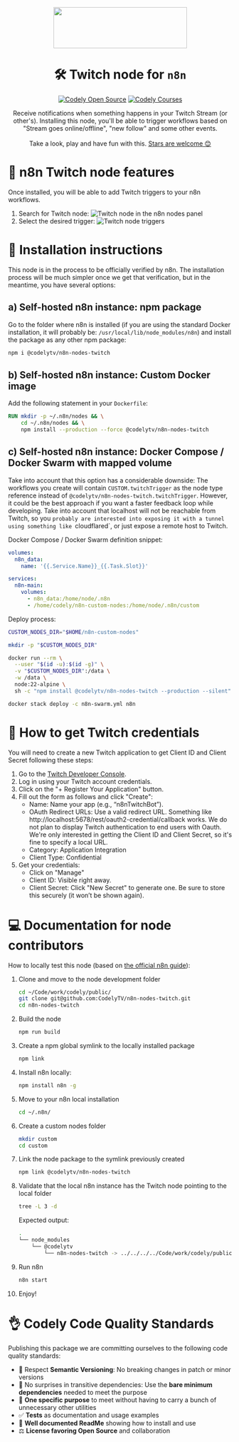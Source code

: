 <p align="center">
  <a href="https://codely.com">
    <img src="https://user-images.githubusercontent.com/10558907/170513882-a09eee57-7765-4ca4-b2dd-3c2e061fdad0.png" width="300px" height="92px"/>
  </a>
</p>

<h1 align="center">
  🛠 Twitch node for <code>n8n</code>
</h1>

<p align="center">
    <a href="https://github.com/CodelyTV"><img src="https://img.shields.io/badge/Codely-OS-green.svg?style=flat-square" alt="Codely Open Source"/></a>
    <a href="https://pro.codely.com"><img src="https://img.shields.io/badge/Codely-Pro-black.svg?style=flat-square" alt="Codely Courses"/></a>
</p>

<p align="center">
  Receive notifications when something happens in your Twitch Stream (or other's). Installing this node, you'll be able to trigger workflows based on "Stream goes online/offline", "new follow" and some other events.
  <br />
  <br />
  Take a look, play and have fun with this.
  <a href="https://github.com/CodelyTV/n8n-nodes-twitch/stargazers">Stars are welcome 😊</a>
</p>

# 👀 n8n Twitch node features

Once installed, you will be able to add Twitch triggers to your n8n workflows.

1. Search for Twitch node:
	 ![Twitch node in the n8n nodes panel](/docs/node.png)
2. Select the desired trigger:
	 ![Twitch node triggers](/docs/triggers.png)

# 🚀 Installation instructions

This node is in the process to be officially verified by n8n.
The installation process will be much simpler once we get that verification, but in the meantime, you have several
options:

## a) Self-hosted n8n instance: npm package

Go to the folder where n8n is installed (if you are using the standard Docker installation, it will probably be:
`/usr/local/lib/node_modules/n8n`) and install the package as any other npm package:

```bash
npm i @codelytv/n8n-nodes-twitch
```

## b) Self-hosted n8n instance: Custom Docker image

Add the following statement in your `Dockerfile`:

```dockerfile
RUN mkdir -p ~/.n8n/nodes && \
    cd ~/.n8n/nodes && \
    npm install --production --force @codelytv/n8n-nodes-twitch
```

## c) Self-hosted n8n instance: Docker Compose / Docker Swarm with mapped volume

Take into account that this option has a considerable downside:
The workflows you create will contain `CUSTOM.twitchTrigger` as the node type reference instead of `@codelytv/n8n-nodes-twitch.twitchTrigger`. However, it could be the best approach if you want a faster feedback loop while developing.
Take into account that localhost will not be reachable from Twitch, so you `probably are interested into exposing it with a tunnel using something like `cloudflared`, or just expose a remote host to Twitch.

Docker Compose / Docker Swarm definition snippet:

```yaml
volumes:
  n8n_data:
    name: '{{.Service.Name}}_{{.Task.Slot}}'

services:
  n8n-main:
    volumes:
      - n8n_data:/home/node/.n8n
      - /home/codely/n8n-custom-nodes:/home/node/.n8n/custom
```

Deploy process:

```bash
CUSTOM_NODES_DIR="$HOME/n8n-custom-nodes"

mkdir -p "$CUSTOM_NODES_DIR"

docker run --rm \
  --user "$(id -u):$(id -g)" \
  -v "$CUSTOM_NODES_DIR":/data \
  -w /data \
  node:22-alpine \
  sh -c "npm install @codelytv/n8n-nodes-twitch --production --silent"

docker stack deploy -c n8n-swarm.yml n8n
```

# 🔑 How to get Twitch credentials

You will need to create a new Twitch application to get Client ID and Client Secret following these steps:

1. Go to the [Twitch Developer Console](https://dev.twitch.tv/console/apps).
2. Log in using your Twitch account credentials.
3. Click on the "+ Register Your Application" button.
4. Fill out the form as follows and click "Create":
   - Name: Name your app (e.g., “n8nTwitchBot”).
   - OAuth Redirect URLs: Use a valid redirect URL.
     Something like http://localhost:5678/rest/oauth2-credential/callback works.
     We do not plan to display Twitch authentication to end users with Oauth.
     We're only interested in getting the Client ID and Client Secret, so it's fine to specify a local URL.
   - Category: Application Integration
   - Client Type: Confidential
5. Get your credentials:
   - Click on "Manage"
   - Client ID: Visible right away.
   - Client Secret: Click "New Secret" to generate one. Be sure to store this securely (it won’t be shown again).

# 💻 Documentation for node contributors

How to locally test this node (based on [the official n8n guide](https://docs.n8n.io/integrations/creating-nodes/test/run-node-locally/)):

1. Clone and move to the node development folder
   ```bash
   cd ~/Code/work/codely/public/
   git clone git@github.com:CodelyTV/n8n-nodes-twitch.git
   cd n8n-nodes-twitch
   ```
2. Build the node
   ```bash
   npm run build
   ```
3. Create a npm global symlink to the locally installed package 
   ```bash
   npm link
   ```
4. Install n8n locally:
   ```bash
   npm install n8n -g
   ```
5. Move to your n8n local installation
   ```bash
   cd ~/.n8n/
   ```
6. Create a custom nodes folder
    ```bash
    mkdir custom
    cd custom
7. Link the node package to the symlink previously created
    ```bash
    npm link @codelytv/n8n-nodes-twitch
    ```
8. Validate that the local n8n instance has the Twitch node pointing to the local folder
   ```bash
   tree -L 3 -d
   ```
   Expected output:
   ```bash
   .
   └── node_modules
       └── @codelytv
           └── n8n-nodes-twitch -> ../../../../Code/work/codely/public/n8n-nodes-twitch
   ```
9. Run n8n
    ```bash
    n8n start
    ```
10. Enjoy!

# 👌 Codely Code Quality Standards

Publishing this package we are committing ourselves to the following code quality standards:

- 🤝 Respect **Semantic Versioning**: No breaking changes in patch or minor versions
- 🤏 No surprises in transitive dependencies: Use the **bare minimum dependencies** needed to meet the purpose
- 🎯 **One specific purpose** to meet without having to carry a bunch of unnecessary other utilities
- ✅ **Tests** as documentation and usage examples
- 📖 **Well documented ReadMe** showing how to install and use
- ⚖️ **License favoring Open Source** and collaboration
